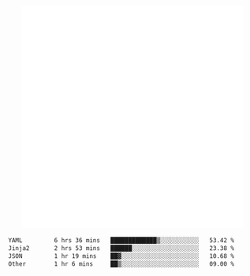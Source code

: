 <div align="center">
    <a href="https://konst.fish">
        <img src="https://raw.githubusercontent.com/konstfish/konstfish/master/fish.svg" alt="Logo" width="450"/>
    </a>
</div>

<!--START_SECTION:waka-->

```text
YAML         6 hrs 36 mins   █████████████▒░░░░░░░░░░░   53.42 %
Jinja2       2 hrs 53 mins   ██████░░░░░░░░░░░░░░░░░░░   23.38 %
JSON         1 hr 19 mins    ██▓░░░░░░░░░░░░░░░░░░░░░░   10.68 %
Other        1 hr 6 mins     ██▒░░░░░░░░░░░░░░░░░░░░░░   09.00 %
```

<!--END_SECTION:waka-->
